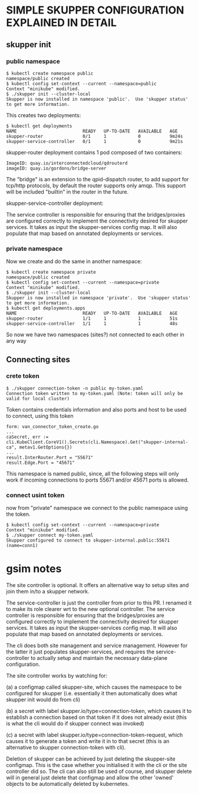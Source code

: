 # SIMPLE SKUPPER CONFIGURATION EXPLAINED IN DETAIL

## skupper init
### public namespace
```
$ kubectl create namespace public
namespace/public created
$ kubectl config set-context --current --namespace=public
Context "minikube" modified.
$ ./skupper init --cluster-local                             
Skupper is now installed in namespace 'public'.  Use 'skupper status' to get more information.
```
This creates two deployments:
```
$ kubectl get deployments
NAME                         READY   UP-TO-DATE   AVAILABLE   AGE
skupper-router               0/1     1            0           9m24s
skupper-service-controller   0/1     1            0           9m21s
```

skupper-router deployment contains 1 pod composed of two containers:
```
ImageID: quay.io/interconnectedcloud/qdrouterd
imageID: quay.io/gordons/bridge-server
```
The "bridge" is an extension to the qpid-dispatch router, to add support for tcp/http protocols, by default the router supports only amqp. This support will be included "builtin" in the router in the future.

skupper-service-controller deployment:

The service controller is responsible for ensuring that the bridges/proxies are configured correctly to implement the connectivity desired for skupper services. It takes as input the skupper-services config map. It will also populate that map based on annotated deployments or services.

### private namespace
Now we create and do the same in another namespace:

```
$ kubectl create namespace private
namespace/public created
$ kubectl config set-context --current --namespace=private
Context "minikube" modified.
$ ./skupper init --cluster-local                             
Skupper is now installed in namespace 'private'.  Use 'skupper status' to get more information.
$ kubectl get deployments.apps 
NAME                         READY   UP-TO-DATE   AVAILABLE   AGE
skupper-router               1/1     1            1           51s
skupper-service-controller   1/1     1            1           48s
```

So now we have two namespaces (sites?) not connected to each other in any way



## Connecting sites
### crete token
```
$ ./skupper connection-token -n public my-token.yaml
Connection token written to my-token.yaml (Note: token will only be valid for local cluster)
```
Token contains credentials information and also ports and host to be used to connect, using this token 
```
form: van_connector_token_create.go
...
caSecret, err := cli.KubeClient.CoreV1().Secrets(cli.Namespace).Get("skupper-internal-ca", metav1.GetOptions{})
...                                                                                                                                                                                                       
result.InterRouter.Port = "55671"                                                                                                                                                                                                  
result.Edge.Port = "45671" 
```
This namespace is named public, since, all the following steps will only work if incoming connections to ports 55671 and/or 45671 ports is allowed.

### connect usint token
now from "private" namespace we connect to the public namespace using the token.

```
$ kubectl config set-context --current --namespace=private
Context "minikube" modified.
$ ./skupper connect my-token.yaml 
Skupper configured to connect to skupper-internal.public:55671 (name=conn1)
```








# gsim notes
The site controller is optional. It offers an alternative way to setup sites and join them in/to a skupper network.

The service-controller is just the controller from prior to this PR. I renamed it to make its role clearer wrt to the new optional controller. The service controller is responsible for ensuring that the bridges/proxies are configured correctly to implement the connectivity desired for skupper services. It takes as input the skupper-services config map. It will also populate that map based on annotated deployments or services.

The cli does both site management and service management. However for the latter it just populates skupper-services, and requires the service-controller to actually setup and maintain the necessary data-plane configuration.

The site controller works by watching for:

(a) a configmap called skupper-site, which causes the namespace to be configured for skupper (i.e. essentially it then automatically does what skupper init would do from cli)

(b) a secret with label skupper.io/type=connection-token, which causes it to establish a connection based on that token if it does not already exist (this is what the cli would do if skupper connect was invoked)

(c) a secret with label skupper.io/type=connection-token-request, which causes it to generate a token and write it in to that secret (this is an alternative to skupper connection-token with cli).

Deletion of skupper can be achieved by just deleting the skupper-site configmap. This is the case whether you initialised it with the cli or the site controller did so. The cli can also still be used of course, and skupper delete will in general just delete that configmap and allow the other 'owned' objects to be automatically deleted by kubernetes.
